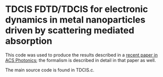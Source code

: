 # TDCIS FDTD/TDCIS for electronic dynamics in metal nanoparticles driven by scattering mediated absorption

This code was used to produce the results described in a [recent paper 
in ACS Photonics](https://pubs.acs.org/doi/abs/10.1021/acsphotonics.6b00773); the 
formalism is described in detail in that paper as well.

The main source code is found in TDCIS.c.

